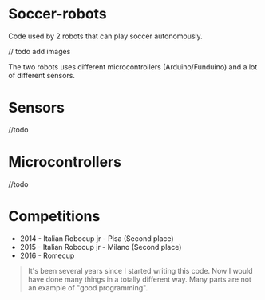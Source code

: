 # Soccer-robots

Code used by 2 robots that can play soccer autonomously. 

// todo add images

The two robots uses different microcontrollers (Arduino/Funduino) and a lot of different sensors.

# Sensors

//todo


# Microcontrollers

//todo

# Competitions

* 2014 - Italian Robocup jr - Pisa (Second place)
* 2015 - Italian Robocup jr - Milano (Second place)
* 2016 - Romecup

>It's been several years since I started writing this code. Now I would have done many things in a totally different way. Many parts are not an example of "good programming".

